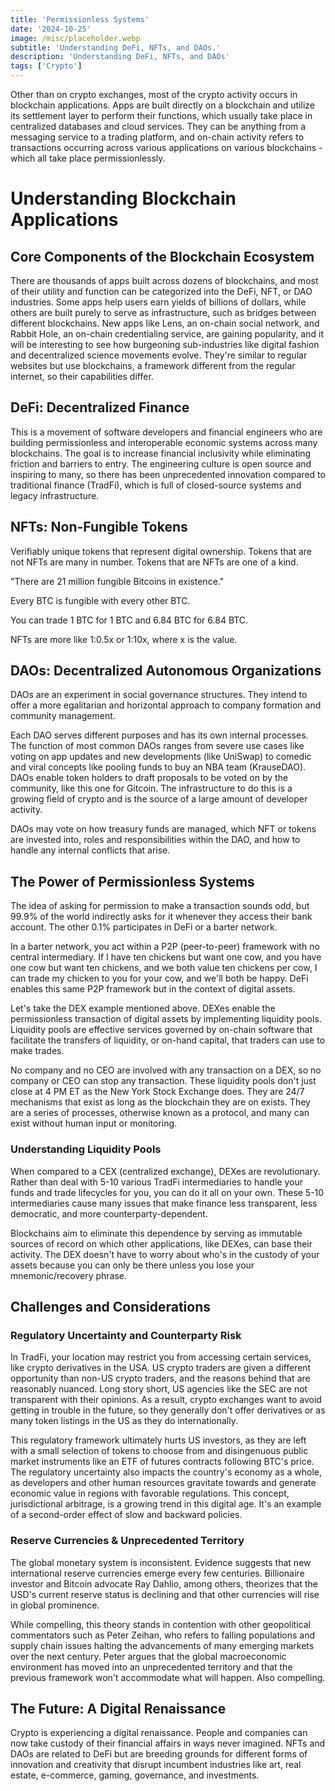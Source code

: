 ```yaml
---
title: 'Permissionless Systems'
date: '2024-10-25'
image: /misc/placeholder.webp
subtitle: 'Understanding DeFi, NFTs, and DAOs.'
description: 'Understanding DeFi, NFTs, and DAOs'
tags: ['Crypto']
---
```


<style jsx>{`
 .prose a {
    text-decoration: underline;
    color: var(--color-accent);
 }
 .prose ol {
    list-style-type: decimal;
    margin-left: 2em; /* Adjust as needed for indentation */
    padding-left: 0.5em; /* Add padding if needed */
 }
 .prose ol li {
    margin-bottom: 0.5em;
    color: var(--color-text-primary);
    line-height: 1.5; /* Adjust line height for better readability */
 }
`}</style>

<div class="tldr-section">

Other than on crypto exchanges, most of the crypto activity occurs in blockchain applications. Apps are built directly on a blockchain and utilize its settlement layer to perform their functions, which usually take place in centralized databases and cloud services. They can be anything from a messaging service to a trading platform, and on-chain activity refers to transactions occurring across various applications on various blockchains - which all take place permissionlessly. 

</div>

# Understanding Blockchain Applications

## Core Components of the Blockchain Ecosystem
There are thousands of apps built across dozens of blockchains, and most of their utility and function can be categorized into the DeFi, NFT, or DAO industries. Some apps help users earn yields of billions of dollars, while others are built purely to serve as infrastructure, such as bridges between different blockchains. New apps like Lens, an on-chain social network, and Rabbit Hole, an on-chain credentialing service, are gaining popularity, and it will be interesting to see how burgeoning sub-industries like digital fashion and decentralized science movements evolve. They're similar to regular websites but use blockchains, a framework different from the regular internet, so their capabilities differ.

## DeFi: Decentralized Finance
This is a movement of software developers and financial engineers who are building permissionless and interoperable economic systems across many blockchains. The goal is to increase financial inclusivity while eliminating friction and barriers to entry. The engineering culture is open source and inspiring to many, so there has been unprecedented innovation compared to traditional finance (TradFi), which is full of closed-source systems and legacy infrastructure.

## NFTs: Non-Fungible Tokens
Verifiably unique tokens that represent digital ownership.
Tokens that are not NFTs are many in number. Tokens that are NFTs are one of a kind.

"There are 21 million fungible Bitcoins in existence."

Every BTC is fungible with every other BTC.

You can trade 1 BTC for 1 BTC and 6.84 BTC for 6.84 BTC.

NFTs are more like 1:0.5x or 1:10x, where x is the value. 

## DAOs: Decentralized Autonomous Organizations
DAOs are an experiment in social governance structures. They intend to offer a more egalitarian and horizontal approach to company formation and community management.

Each DAO serves different purposes and has its own internal processes. The function of most common DAOs ranges from severe use cases like voting on app updates and new developments (like UniSwap) to comedic and viral concepts like pooling funds to buy an NBA team (KrauseDAO).
DAOs enable token holders to draft proposals to be voted on by the community, like this one for Gitcoin. The infrastructure to do this is a growing field of crypto and is the source of a large amount of developer activity.

DAOs may vote on how treasury funds are managed, which NFT or tokens are invested into, roles and responsibilities within the DAO, and how to handle any internal conflicts that arise.

## The Power of Permissionless Systems
The idea of asking for permission to make a transaction sounds odd, but 99.9% of the world indirectly asks for it whenever they access their bank account. The other 0.1% participates in DeFi or a barter network.

In a barter network, you act within a P2P (peer-to-peer) framework with no central intermediary. If I have ten chickens but want one cow, and you have one cow but want ten chickens, and we both value ten chickens per cow, I can trade my chicken to you for your cow, and we'll both be happy. DeFi enables this same P2P framework but in the context of digital assets.

Let's take the DEX example mentioned above. DEXes enable the permissionless transaction of digital assets by implementing liquidity pools. Liquidity pools are effective services governed by on-chain software that facilitate the transfers of liquidity, or on-hand capital, that traders can use to make trades.

No company and no CEO are involved with any transaction on a DEX, so no company or CEO can stop any transaction. These liquidity pools don't just close at 4 PM ET as the New York Stock Exchange does. They are 24/7 mechanisms that exist as long as the blockchain they are on exists. They are a series of processes, otherwise known as a protocol, and many can exist without human input or monitoring.

### Understanding Liquidity Pools
When compared to a CEX (centralized exchange), DEXes are revolutionary. Rather than deal with 5-10 various TradFi intermediaries to handle your funds and trade lifecycles for you, you can do it all on your own. These 5-10 intermediaries cause many issues that make finance less transparent, less democratic, and more counterparty-dependent.

Blockchains aim to eliminate this dependence by serving as immutable sources of record on which other applications, like DEXes, can base their activity. The DEX doesn't have to worry about who's in the custody of your assets because you can only be there unless you lose your mnemonic/recovery phrase.

## Challenges and Considerations

### Regulatory Uncertainty and Counterparty Risk
In TradFi, your location may restrict you from accessing certain services, like crypto derivatives in the USA. US crypto traders are given a different opportunity than non-US crypto traders, and the reasons behind that are reasonably nuanced. Long story short, US agencies like the SEC are not transparent with their opinions. As a result, crypto exchanges want to avoid getting in trouble in the future, so they generally don't offer derivatives or as many token listings in the US as they do internationally.

This regulatory framework ultimately hurts US investors, as they are left with a small selection of tokens to choose from and disingenuous public market instruments like an ETF of futures contracts following BTC's price. The regulatory uncertainty also impacts the country's economy as a whole, as developers and other human resources gravitate towards and generate economic value in regions with favorable regulations. This concept, jurisdictional arbitrage, is a growing trend in this digital age. It's an example of a second-order effect of slow and backward policies.

### Reserve Currencies & Unprecedented Territory
The global monetary system is inconsistent. Evidence suggests that new international reserve currencies emerge every few centuries. Billionaire investor and Bitcoin advocate Ray Dahlio, among others, theorizes that the USD's current reserve status is declining and that other currencies will rise in global prominence.

While compelling, this theory stands in contention with other geopolitical commentators such as Peter Zeihan, who refers to falling populations and supply chain issues halting the advancements of many emerging markets over the next century. Peter argues that the global macroeconomic environment has moved into an unprecedented territory and that the previous framework won't accommodate what will happen. Also compelling.

## The Future: A Digital Renaissance
Crypto is experiencing a digital renaissance. People and companies can now take custody of their financial affairs in ways never imagined. NFTs and DAOs are related to DeFi but are breeding grounds for different forms of innovation and creativity that disrupt incumbent industries like art, real estate, e-commerce, gaming, governance, and investments.
